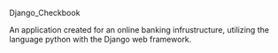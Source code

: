 Django_Checkbook

An application created for an online banking infrustructure, utilizing the language python with the Django web framework.
